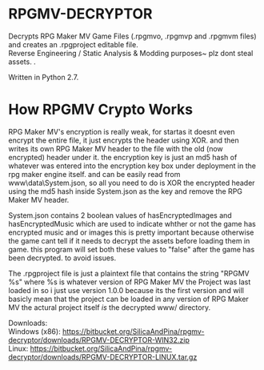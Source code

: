 # RPGMV-DECRYPTOR            
Decrypts RPG Maker MV Game Files (.rpgmvo, .rpgmvp and .rpgmvm files)         
and creates an .rpgproject editable file.        
Reverse Engineering / Static Analysis & Modding purposes~ plz dont steal assets. .           

Written in Python 2.7.

# How RPGMV Crypto Works
RPG Maker MV's encryption is really weak, for startas it doesnt even encrypt the entire file, it just encrypts the header using XOR. and then writes its own RPG Maker MV header to the file with the old (now encrypted) header under it.
the encryption key is just an md5 hash of whatever was entered into the encryption key box under deployment in the rpg maker engine itself. and can be easily read from www\data\System.json, so all you need to do is
XOR the encrypted header using the md5 hash inside System.json as the key and remove the RPG Maker MV header. 

System.json contains 2 boolean values of
hasEncryptedImages and hasEncryptedMusic
which are used to indicate whther or not the game has encrypted music and or images
this is pretty important because otherwise the game cant tell if it needs to decrypt the assets before loading them in game.
this program will set both these values to "false" after the game has been decrypted. to avoid issues.

The .rpgproject file is just a plaintext file that contains the string "RPGMV %s" where %s is whatever version of RPG Maker MV the Project was last loaded in so i just use version 1.0.0 because its the first version and will basicly mean that the project can be loaded in any version of RPG Maker MV the actural project itself *is* the decrypted www/ directory.
  
Downloads:   
Windows (x86): https://bitbucket.org/SilicaAndPina/rpgmv-decryptor/downloads/RPGMV-DECRYPTOR-WIN32.zip  
Linux: https://bitbucket.org/SilicaAndPina/rpgmv-decryptor/downloads/RPGMV-DECRYPTOR-LINUX.tar.gz  